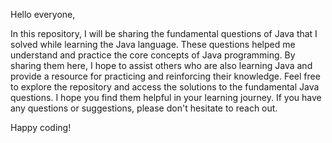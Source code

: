 Hello everyone,

In this repository, I will be sharing the fundamental questions of Java that I solved while learning the Java language. 
These questions helped me understand and practice the core concepts of Java programming. 
By sharing them here, I hope to assist others who are also learning Java and provide a resource for practicing and reinforcing their knowledge.
Feel free to explore the repository and access the solutions to the fundamental Java questions. 
I hope you find them helpful in your learning journey. 
If you have any questions or suggestions, please don't hesitate to reach out.

Happy coding!

